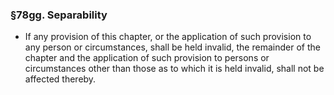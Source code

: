 ### §78gg. Separability
* If any provision of this chapter, or the application of such provision to any person or circumstances, shall be held invalid, the remainder of the chapter and the application of such provision to persons or circumstances other than those as to which it is held invalid, shall not be affected thereby.